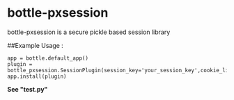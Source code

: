 # bottle-pxsession

bottle-pxsession is a secure pickle based session library

##Example Usage :
```
app = bottle.default_app()
plugin = bottle_pxsession.SessionPlugin(session_key='your_session_key',cookie_lifetime=600)
app.install(plugin)
```
**See "test.py"**
